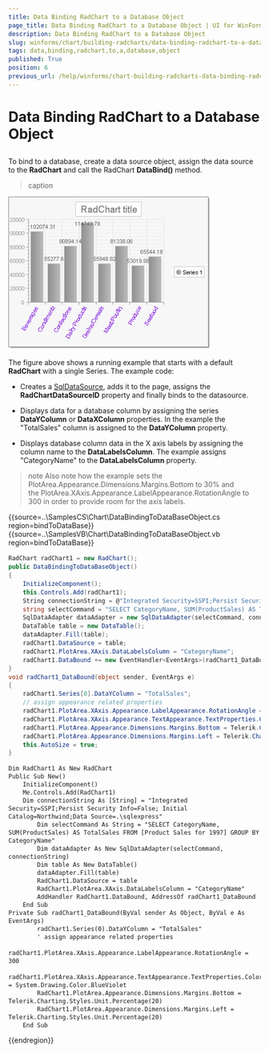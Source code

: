 ```yaml
---
title: Data Binding RadChart to a Database Object
page_title: Data Binding RadChart to a Database Object | UI for WinForms Documentation
description: Data Binding RadChart to a Database Object
slug: winforms/chart/building-radcharts/data-binding-radchart-to-a-database-object
tags: data,binding,radchart,to,a,database,object
published: True
position: 6
previous_url: /help/winforms/chart-building-radcharts-data-binding-radchart-to-a-database-object.html
---
```


# Data Binding RadChart to a Database Object



## 

To bind to a database, create a data source object, assign the data source to the __RadChart__ and call the RadChart __DataBind()__ method.
>caption 

![chart-building-radcharts-data-binding-radchart-to-a-database-object 001](images/chart-building-radcharts-data-binding-radchart-to-a-database-object001.png)

The figure above shows a running example that starts with a default __RadChart__ with a single Series. The example code: 

* Creates a [SqlDataSource](http://msdn2.microsoft.com/en-us/library/system.web.ui.webcontrols.sqldatasource.aspx), adds it to the page, assigns the __RadChartDataSourceID__ property and finally binds to the datasource. 


* Displays data for a database column by assigning the series __DataYColumn__ or __DataXColumn__  properties. In the example the "TotalSales" column is assigned to the __DataYColumn__ property. 


* Displays database column data in the X axis labels by assigning the column name to the __DataLabelsColumn__. The example assigns "CategoryName" to the __DataLabelsColumn__ property.

>note Also note how the example sets the PlotArea.Appearance.Dimensions.Margins.Bottom to 30% and the PlotArea.XAxis.Appearance.LabelAppearance.RotationAngle to 300 in order to provide room for the axis labels.


{{source=..\SamplesCS\Chart\DataBindingToDataBaseObject.cs region=bindToDataBase}} 
{{source=..\SamplesVB\Chart\DataBindingToDataBaseObject.vb region=bindToDataBase}} 

````C#
RadChart radChart1 = new RadChart();
public DataBindingToDataBaseObject()
{
    InitializeComponent();
    this.Controls.Add(radChart1);
    String connectionString = @"Integrated Security=SSPI;Persist Security Info=False; Initial Catalog=Northwind;Data Source=.\sqlexpress";
    string selectCommand = "SELECT CategoryName, SUM(ProductSales) AS TotalSales FROM [Product Sales for 1997] GROUP BY CategoryName";
    SqlDataAdapter dataAdapter = new SqlDataAdapter(selectCommand, connectionString);
    DataTable table = new DataTable();
    dataAdapter.Fill(table);
    radChart1.DataSource = table; 
    radChart1.PlotArea.XAxis.DataLabelsColumn = "CategoryName";
    radChart1.DataBound += new EventHandler<EventArgs>(radChart1_DataBound);
}
void radChart1_DataBound(object sender, EventArgs e)
{
    radChart1.Series[0].DataYColumn = "TotalSales";
    // assign appearance related properties
    radChart1.PlotArea.XAxis.Appearance.LabelAppearance.RotationAngle = 300;
    radChart1.PlotArea.XAxis.Appearance.TextAppearance.TextProperties.Color = System.Drawing.Color.BlueViolet;
    radChart1.PlotArea.Appearance.Dimensions.Margins.Bottom = Telerik.Charting.Styles.Unit.Percentage(25);
    radChart1.PlotArea.Appearance.Dimensions.Margins.Left = Telerik.Charting.Styles.Unit.Percentage(20);
    this.AutoSize = true;
}

````
````VB.NET
Dim RadChart1 As New RadChart
Public Sub New()
    InitializeComponent()
    Me.Controls.Add(RadChart1)
    Dim connectionString As [String] = "Integrated Security=SSPI;Persist Security Info=False; Initial Catalog=Northwind;Data Source=.\sqlexpress"
        Dim selectCommand As String = "SELECT CategoryName, SUM(ProductSales) AS TotalSales FROM [Product Sales for 1997] GROUP BY CategoryName"
        Dim dataAdapter As New SqlDataAdapter(selectCommand, connectionString)
        Dim table As New DataTable()
        dataAdapter.Fill(table)
        RadChart1.DataSource = table
        RadChart1.PlotArea.XAxis.DataLabelsColumn = "CategoryName"
        AddHandler RadChart1.DataBound, AddressOf radChart1_DataBound
    End Sub
Private Sub radChart1_DataBound(ByVal sender As Object, ByVal e As EventArgs)
        radChart1.Series(0).DataYColumn = "TotalSales"
        ' assign appearance related properties
        radChart1.PlotArea.XAxis.Appearance.LabelAppearance.RotationAngle = 300
        radChart1.PlotArea.XAxis.Appearance.TextAppearance.TextProperties.Color = System.Drawing.Color.BlueViolet
        RadChart1.PlotArea.Appearance.Dimensions.Margins.Bottom = Telerik.Charting.Styles.Unit.Percentage(20)
        RadChart1.PlotArea.Appearance.Dimensions.Margins.Left = Telerik.Charting.Styles.Unit.Percentage(20)
    End Sub

````

{{endregion}} 



